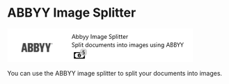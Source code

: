 # ABBYY Image Splitter

![](<../../.gitbook/assets/49 (1) (1).png>)

You can use the ABBYY image splitter to split your documents into images.
